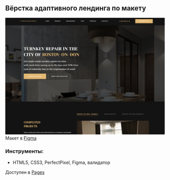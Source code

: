 ## Вёрстка адаптивного лендинга по макету
![2024-03-06_23-27-57](/screen.png)
Макет в [Figma](https://www.figma.com/file/TdXgADLSbn7npH24qcjkAg/IC-Repair-Design-Project?node-id=0%3A1)

### Инструменты:
- HTML5, CSS3, PerfectPixel, Figma, валидатор

Доступен в [Pages](https://git-morozova.github.io/Repair_design_project/)